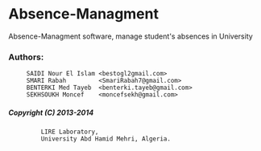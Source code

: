 Absence-Managment
=================

Absence-Managment software, manage student's absences in University

### Authors:           
		 SAIDI Nour El Islam <bestogl2gmail.com>
		 SMARI Rabah         <SmariRabah7@gmail.com>
		 BENTERKI Med Tayeb  <benterki.tayeb@gmail.com>
		 SEKHSOUKH Moncef    <moncefsekh@gmail.com>


##### Copyright (C) 2013-2014
			 LIRE Laboratory,
			 University Abd Hamid Mehri, Algeria.
